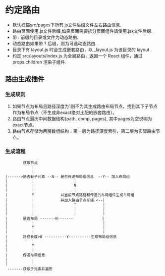 # 约定路由

- 默认扫描src/pages下所有.js文件后缀文件左右路由信息.
- 路由页面使用.js文件后缀,如果页面需要拆分页面组件请使用.jsx文件后缀.
- 带 : 前缀的目录或文件为动态路由.
- 动态路由如果带 ? 后缀，则为可选动态路由.
- 目录下有 layout.js 时会生成嵌套路由，以 _layout.js 为该目录的 layout .
- 约定 src/layouts/index.js 为全局路由，返回一个 React 组件，通过 props.children 渲染子组件.

## 路由生成插件

### 生成规则
1. 如果节点为布局且路径深度为1则不为其生成路由布局节点，找到其下子节点作为布局节点（不生成非exact绝对比配的嵌套路由）。
1. 路由节点遍历中间数据结构{path, comp, pages}, 其中pages为空说明为exact节点。
1. 路由节点存储为两层数组结构：第一层为路径深度索引，第二层为实际路由节点。

### 生成流程

```
        获取节点
            |
            |
|------>是否有子元素 --N-- 是否传递布局组信息  --Y-- 加入布局组
|           |                  | 
|           |                  N   
|           |                  | 
|           Y            以当前节点路径和传递的布局组件生成布局组
|           |            并加入路由节点存储 <--|
|           |                  ^            |   
|           |                  |            |
|           |                  |            |
|       是否布局 -------N-------             |
|           |                               |
|           Y                               |
|           |                               |
|       路径长度>0 ----------Y----------生成布局组信息
|           |
|           Y
|           |
|       传递布局信息
|           |
|           |
 -------获取子元素并遍历
```